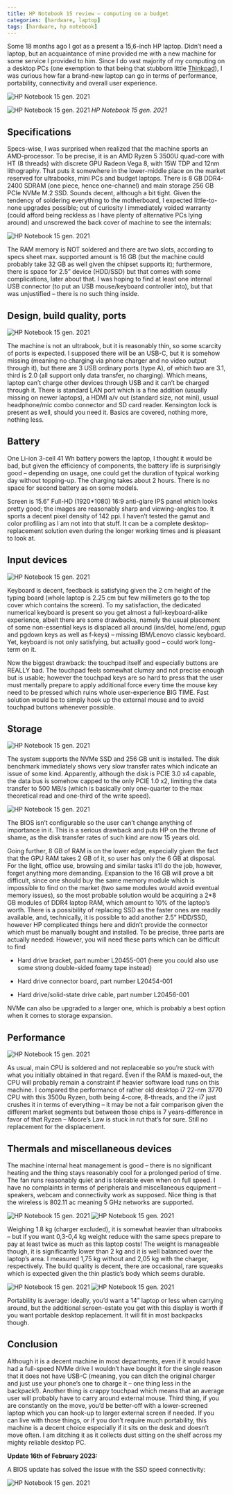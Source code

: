 ```yaml
---
title: HP Notebook 15 review – computing on a budget
categories: [hardware, laptop]
tags: [hardware, hp notebook]
---
```


Some 18 months ago I got as a present a 15,6-inch HP laptop. Didn’t need a laptop, but an acquaintance of mine provided me with a new machine for some service I provided to him. Since I do vast majority of my computing on a desktop PCs (one exemption to that being that stubborn little <a href="https://sbozich.github.io/posts/thinkpad-x201-review/" target="_blank">Thinkpad</a>), I was curious how far a brand-new laptop can go in terms of performance, portability, connectivity and overall user experience.

![HP Notebook 15 gen. 2021](https://sbozich.github.io/assets/15112301.jpg) 

![HP Notebook 15 gen. 2021](https://sbozich.github.io/assets/15112302.jpg) _HP Notebook 15 gen. 2021_

## Specifications

Specs-wise, I was surprised when realized that the machine sports an AMD-processor. To be precise, it is an AMD Ryzen 5 3500U quad-core with HT (8 threads) with discrete GPU Radeon Vega 8, with 15W TDP and 12nm lithography. That puts it somewhere in the lower-middle place on the market reserved for ultrabooks, mini PCs and budget laptops. There is 8 GB DDR4-2400 SDRAM (one piece, hence one-channel) and main storage 256 GB PCIe NVMe M.2 SSD. Sounds decent, although a bit tight. Given the tendency of soldering everything to the motherboard, I expected little-to-none upgrades possible; out of curiosity I immediately voided warranty (could afford being reckless as I have plenty of alternative PCs lying around) and unscrewed the back cover of machine to see the internals:

![HP Notebook 15 gen. 2021](https://sbozich.github.io/assets/15112303.jpg) 

The RAM memory is NOT soldered and there are two slots, according to specs sheet max. supported amount is 16 GB (but the machine could probably take 32 GB as well given the chipset supports it); furthermore, there is space for 2.5” device (HDD/SSD) but that comes with some complications, later about that. I was hoping to find at least one internal USB connector (to put an USB mouse/keyboard controller into), but that was unjustified – there is no such thing inside. 

## Design, build quality, ports

![HP Notebook 15 gen. 2021](https://sbozich.github.io/assets/15112304.jpg) 

The machine is not an ultrabook, but it is reasonably thin, so some scarcity of ports is expected. I supposed there will be an USB-C, but it is somehow missing (meaning no charging via phone charger and no video output through it), but there are 3 USB ordinary ports (type A), of which two are 3.1, third is 2.0 (all support only data transfer, no charging). Which means, laptop can’t charge other devices through USB and it can’t be charged through it. There is standard LAN port which is a fine addition (usually missing on newer laptops), a HDMI a/v out (standard size, not mini), usual headphone/mic combo connector and SD card reader. Kensington lock is present as well, should you need it. Basics are covered, nothing more, nothing less.

## Battery

One Li-ion 3-cell 41 Wh battery powers the laptop, I thought it would be bad, but given the efficiency of components, the battery life is surprisingly good – depending on usage, one could get the duration of typical working day without topping-up. The charging takes about 2 hours. There is no space for second battery as on some models.

Screen is 15.6” Full-HD (1920*1080) 16:9 anti-glare IPS panel which looks pretty good; the images are reasonably sharp and viewing-angles too. It sports a decent pixel density of 142 ppi. I haven’t tested the gamut and color profiling as I am not into that stuff. It can be a complete desktop-replacement solution even during the longer working times and is pleasant to look at.

## Input devices

![HP Notebook 15 gen. 2021](https://sbozich.github.io/assets/15112305.jpg) 

Keyboard is decent, feedback is satisfying given the 2 cm height of the typing board (whole laptop is 2.25 cm but few millimeters go to the top cover which contains the screen). To my satisfaction, the dedicated numerical keyboard is present so you get almost a full-keyboard-alike experience, albeit there are some drawbacks, namely the usual placement of some non-essential keys is displaced all around (ins/del, home/end, pgup and pgdown keys as well as f-keys) – missing IBM/Lenovo classic keyboard. Yet, keyboard is not only satisfying, but actually good – could work long-term on it.

Now the biggest drawback: the touchpad itself and especially buttons are REALLY bad. The touchpad feels somewhat clumsy and not precise enough but is usable; however the touchpad keys are so hard to press that the user must mentally prepare to apply additional force every time the mouse key need to be pressed which ruins whole user-experience BIG TIME. Fast solution would be to simply hook up the external mouse and to avoid touchpad buttons whenever possible.


## Storage

![HP Notebook 15 gen. 2021](https://sbozich.github.io/assets/15112305a.jpg) 

The system supports the NVMe SSD and 256 GB unit is installed. The disk benchmark immediately shows very slow transfer rates which indicate an issue of some kind. Apparently, although the disk is PCIE 3.0 x4 capable, the data bus is somehow capped to the only PCIE 1.0 x2, limiting the data transfer to 500 MB/s (which is basically only one-quarter to the max theoretical read and one-third of the write speed). 

![HP Notebook 15 gen. 2021](https://sbozich.github.io/assets/15112305b.jpg) 

The BIOS isn’t configurable so the user can’t change anything of importance in it. This is a serious drawback and puts HP on the throne of shame, as the disk transfer rates of such kind are now 15 years old.

Going further, 8 GB of RAM is on the lower edge, especially given the fact that the GPU RAM takes 2 GB of it, so user has only the 6 GB at disposal. For the light, office use, browsing and similar tasks it’ll do the job, however, forget anything more demanding. Expansion to the 16 GB will prove a bit difficult, since one should buy the same memory module which is impossible to find on the market (two same modules would avoid eventual memory issues), so the most probable solution would be acquiring a 2*8 GB modules of DDR4 laptop RAM, which amount to 10% of the laptop’s worth. There is a possibility of replacing SSD as the faster ones are readily available, and, technically, it is possible to add another 2.5” HDD/SSD, however HP complicated things here and didn’t provide the connector which must be manually bought and installed. To be precise, three parts are actually needed:
However, you will need these parts which can be difficult to find

* Hard drive bracket, part number L20455-001 (here you could also use some strong double-sided foamy tape instead)

* Hard drive connector board, part number L20454-001

* Hard drive/solid-state drive cable, part number L20456-001

NVMe can also be upgraded to a larger one, which is probably a best option when it comes to storage expansion. 

## Performance

![HP Notebook 15 gen. 2021](https://sbozich.github.io/assets/15112305c.jpg) 

As usual, main CPU is soldered and not replaceable so you’re stuck with what you initially obtained in that regard. Even if the RAM is maxed-out, the CPU will probably remain a constraint if heavier software load runs on this machine. I compared the performance of rather old desktop i7 22-nm 3770 CPU with this 3500u Ryzen, both being 4-core, 8-threads, and the i7 just crushes it in terms of everything – it may be not a fair comparison given the different market segments but between those chips is 7 years-difference in favor of that Ryzen – Moore’s Law is stuck in rut that’s for sure. Still no replacement for the displacement.

## Thermals and miscellaneous devices

The machine internal heat management is good – there is no significant heating and the thing stays reasonably cool for a prolonged period of time. The fan runs reasonably quiet and is tolerable even when on full speed.  I have no complaints in terms of peripherals and miscellaneous equipment – speakers, webcam and connectivity work as supposed. Nice thing is that the wireless is 802.11 ac meaning 5 GHz networks are supported.

![HP Notebook 15 gen. 2021](https://sbozich.github.io/assets/15112306.jpg) 
![HP Notebook 15 gen. 2021](https://sbozich.github.io/assets/15112307.jpg)

Weighing 1.8 kg (charger excluded), it is somewhat heavier than ultrabooks – but if you want 0,3-0,4 kg weight reduce with the same specs prepare to pay at least twice as much as this laptop costs! The weight is manageable though, it is significantly lower than 2 kg and it is well balanced over the laptop’s area. I measured 1,75 kg without and 2,05 kg with the charger, respectively. The build quality is decent, there are occasional, rare squeaks which is expected given the thin plastic’s body which seems durable. 

![HP Notebook 15 gen. 2021](https://sbozich.github.io/assets/15112308.jpg)
![HP Notebook 15 gen. 2021](https://sbozich.github.io/assets/15112309.jpg)

Portability is average: ideally, you’d want a 14” laptop or less when carrying around, but the additional screen-estate you get with this display is worth if you want portable desktop replacement. It will fit in most backpacks though.

## Conclusion

Although it is a decent machine in most departments, even if it would have had a full-speed NVMe drive I wouldn’t have bought it for the single reason that it does not have USB-C (meaning, you can ditch the original charger and just use your phone’s one to charge it – one thing less in the backpack!). Another thing is crappy touchpad which means that an average user will probably have to carry around external mouse. Third thing, if you are constantly on the move, you’d be better-off with a lower-screened laptop which you can hook-up to larger external screen if needed. If you can live with those things, or if you don’t require much portability, this machine is a decent choice especially if it sits on the desk and doesn’t move often. I am ditching it as it collects dust sitting on the shelf across my mighty reliable desktop PC.

**Update 16th of February 2023:**

A BIOS update has solved the issue with the SSD speed connectivity:

![HP Notebook 15 gen. 2021](https://sbozich.github.io/assets/15112310.jpg)
